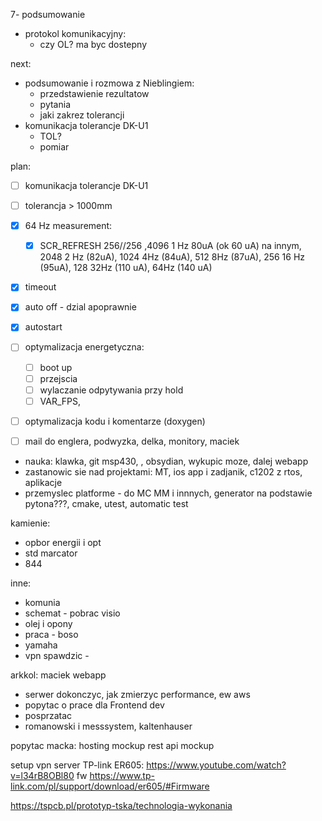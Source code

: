 7- podsumowanie
- protokol komunikacyjny:
	- czy OL? ma byc dostepny



next:
- podsumowanie i rozmowa z Nieblingiem:
	- przedstawienie rezultatow
	- pytania
	- jaki zakrez tolerancji
- komunikacja tolerancje DK-U1
	- TOL?
	- pomiar

plan:
- [ ] komunikacja tolerancje DK-U1
- [ ] tolerancja > 1000mm
- [x] 64 Hz measurement:
	- [x] SCR_REFRESH 256//256 ,4096 1 Hz 80uA (ok 60 uA) na innym, 2048 2 Hz (82uA), 1024 4Hz (84uA), 512 8Hz (87uA), 256 16 Hz (95uA), 128 32Hz (110 uA), 64Hz (140 uA)
- [x] timeout
- [x] auto off - dzial apoprawnie
- [x] autostart
- [ ] optymalizacja energetyczna:
	- [ ] boot up
	- [ ] przejscia
	- [ ] wylaczanie odpytywania przy hold
	- [ ] VAR_FPS, 
- [ ] optymalizacja kodu i komentarze (doxygen)

- [ ] mail do englera, podwyzka, delka, monitory, maciek
- nauka: klawka, git msp430, , obsydian, wykupic moze, dalej webapp
- zastanowic sie nad projektami: MT, ios app i zadjanik, c1202 z rtos, aplikacje
- przemyslec platforme - do MC MM i innnych, generator na podstawie pytona???, cmake, utest, automatic test

kamienie:
- opbor energii i opt
- std marcator
- 844

inne:
- komunia
- schemat - pobrac visio
- olej i opony
- praca - boso
- yamaha
- vpn spawdzic - 

arkkol:
maciek
webapp

- serwer dokonczyc, jak zmierzyc performance, ew aws
- popytac o prace dla Frontend dev
- posprzatac
- romanowski i messsystem, kaltenhauser

popytac macka:
hosting
mockup rest api
mockup 

setup vpn server TP-link ER605:
https://www.youtube.com/watch?v=l34rB8OBl80
fw https://www.tp-link.com/pl/support/download/er605/#Firmware


https://tspcb.pl/prototyp-tska/technologia-wykonania